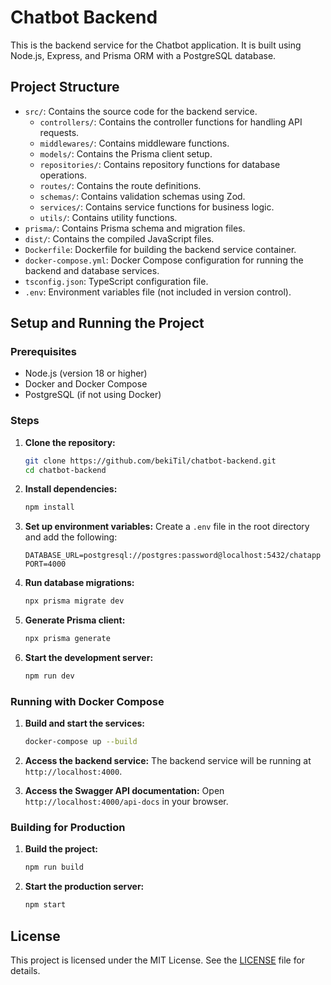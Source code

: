 # Chatbot Backend

This is the backend service for the Chatbot application. It is built using Node.js, Express, and Prisma ORM with a PostgreSQL database.

## Project Structure

- `src/`: Contains the source code for the backend service.
    - `controllers/`: Contains the controller functions for handling API requests.
    - `middlewares/`: Contains middleware functions.
    - `models/`: Contains the Prisma client setup.
    - `repositories/`: Contains repository functions for database operations.
    - `routes/`: Contains the route definitions.
    - `schemas/`: Contains validation schemas using Zod.
    - `services/`: Contains service functions for business logic.
    - `utils/`: Contains utility functions.
- `prisma/`: Contains Prisma schema and migration files.
- `dist/`: Contains the compiled JavaScript files.
- `Dockerfile`: Dockerfile for building the backend service container.
- `docker-compose.yml`: Docker Compose configuration for running the backend and database services.
- `tsconfig.json`: TypeScript configuration file.
- `.env`: Environment variables file (not included in version control).

## Setup and Running the Project

### Prerequisites

- Node.js (version 18 or higher)
- Docker and Docker Compose
- PostgreSQL (if not using Docker)

### Steps

1. **Clone the repository:**
     ```bash
     git clone https://github.com/bekiTil/chatbot-backend.git
     cd chatbot-backend
     ```

2. **Install dependencies:**
     ```bash
     npm install
     ```

3. **Set up environment variables:**
     Create a `.env` file in the root directory and add the following:
     ```env
     DATABASE_URL=postgresql://postgres:password@localhost:5432/chatapp
     PORT=4000
     ```

4. **Run database migrations:**
     ```bash
     npx prisma migrate dev
     ```

5. **Generate Prisma client:**
     ```bash
     npx prisma generate
     ```

6. **Start the development server:**
     ```bash
     npm run dev
     ```

### Running with Docker Compose

1. **Build and start the services:**
     ```bash
     docker-compose up --build
     ```

2. **Access the backend service:**
     The backend service will be running at `http://localhost:4000`.

3. **Access the Swagger API documentation:**
     Open `http://localhost:4000/api-docs` in your browser.

### Building for Production

1. **Build the project:**
     ```bash
     npm run build
     ```

2. **Start the production server:**
     ```bash
     npm start
     ```

## License

This project is licensed under the MIT License. See the [LICENSE](../LICENSE) file for details.